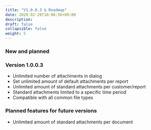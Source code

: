 ```yaml
---
title: "V1.0.0.3 & Roadmap"
date: 2020-02-28T10:08:56+09:00
description: 
draft: false
collapsible: false
weight: 5
---
```

### New and planned

### Version 1.0.0.3
- Unlimited number of attachments in dialog
- Set unlimited amount of default attachments per report
- Unlimited amount of standard attachments per customer/report
- Standard attachments limited to a specific time period
- Compatible with all common file types

### Planned features for future versions
- Unlimited amount of standard attachments per document


